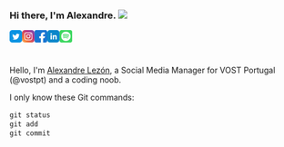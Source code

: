 ### Hi there, I'm Alexandre. <img src="https://media.giphy.com/media/hvRJCLFzcasrR4ia7z/giphy.gif" width="25px">
<a href="https://twitter.com/alexandrelezon">
  <img align="left" alt="Alexandre Lezón | Twitter" width="22px" src="https://raw.githubusercontent.com/alexandrelezon/logos/main/logos-1-original/twitter-original.svg" />
</a>
<a href="https://www.instagram.com/alexandrelezon/">
  <img align="left" alt="Alexandre Lezón | Instagram" width="22px" src="https://raw.githubusercontent.com/alexandrelezon/logos/main/logos-1-original/instagram-original.svg" />
</a>
<a href="https://facebook.com/alexandrelezon">
  <img align="left" alt="Alexandre Lezón | Facebook" width="22px" src="https://raw.githubusercontent.com/alexandrelezon/logos/main/logos-1-original/facebook-original.svg" />
</a>
<a href="https://www.linkedin.com/in/alexandrelezon/">
  <img align="left" alt="Alexandre Lezón | LinkedIn" width="22px" src="https://raw.githubusercontent.com/alexandrelezon/logos/main/logos-1-original/linkedin-original.svg" />
</a>
<a href="https://open.spotify.com/user/alexandrelezon">
  <img align="left" alt="Alexandre Lezón | Spotify" width="22px" src="https://raw.githubusercontent.com/alexandrelezon/logos/main/logos-1-original/spotify-original.svg" />
</a>

![]()

<br />

Hello, I'm [Alexandre Lezón](https://github.com/alexandrelezon), a Social Media Manager for VOST Portugal (@vostpt) and a coding noob.

I only know these Git commands:
```
git status
git add
git commit
```
